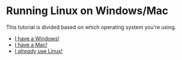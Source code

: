 # Running Linux on Windows/Mac

This tutorial is divided based on which operating system you're using.

* [I have a Windows!](windows)
* [I have a Mac!](mac)
* [I *already* use Linux!](https://www.youtube.com/watch?v=dQw4w9WgXcQ)
